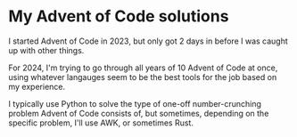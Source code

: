 <!--
SPDX-FileCopyrightText: 2024 Eli Array Minkoff

SPDX-License-Identifier: 0BSD
-->

# My Advent of Code solutions

I started Advent of Code in 2023, but only got 2 days in before I was caught up with other things.

For 2024, I'm trying to go through all years of 10 Advent of Code at once, using whatever langauges seem to be the best tools for the job based on my experience.

I typically use Python to solve the type of one-off number-crunching problem Advent of Code consists of, but sometimes, depending on the specific problem, I'll use AWK, or sometimes Rust.
